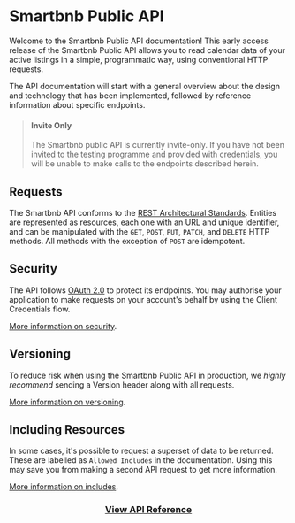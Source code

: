 # Smartbnb Public API

Welcome to the Smartbnb Public API documentation! This early access release of the Smartbnb Public API allows you to read calendar data of your active listings in a simple, programmatic way, using conventional HTTP requests.

The API documentation will start with a general overview about the design and technology that has been implemented, followed by reference information about specific endpoints.

<!-- theme: none -->

> #### Invite Only
>
> The Smartbnb public API is currently invite-only. If you have not been invited to the testing programme and provided with credentials, you will be unable to make calls to the endpoints described herein.

## Requests

The Smartbnb API conforms to the [REST Architectural Standards](https://en.wikipedia.org/wiki/Representational_state_transfer). Entities are represented as resources, each one with an URL and unique identifier, and can be manipulated with the `GET`, `POST`, `PUT`, `PATCH`, and `DELETE` HTTP methods. All methods with the exception of `POST` are idempotent.

## Security

The API follows [OAuth 2.0](https://tools.ietf.org/html/rfc6749) to protect its endpoints. You may authorise your application to make requests on your account's behalf by using the Client Credentials flow. 

[More information on security](/security).

## Versioning

To reduce risk when using the Smartbnb Public API in production, we _highly recommend_ sending a Version header along with all requests. 

[More information on versioning](/versioning).

## Including Resources

In some cases, it's possible to request a superset of data to be returned. These are labelled as `Allowed Includes` in the documentation. Using this may save you from making a second API request to get more information.

[More information on includes](/includes).

<center><h3><a href="/api-reference">View API Reference</a></h3></center>
